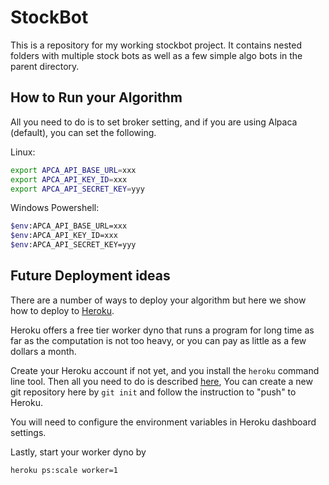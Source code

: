 # StockBot
This is a repository for my working stockbot project.
It contains nested folders with multiple stock bots as well as a few simple algo bots in the parent directory.

## How to Run your Algorithm
All you need to do is to set broker setting, and if you are
using Alpaca (default), you can set the following.

Linux:
```sh
export APCA_API_BASE_URL=xxx
export APCA_API_KEY_ID=xxx
export APCA_API_SECRET_KEY=yyy
```
Windows Powershell:
```sh
$env:APCA_API_BASE_URL=xxx
$env:APCA_API_KEY_ID=xxx
$env:APCA_API_SECRET_KEY=yyy
```

## Future Deployment ideas
There are a number of ways to deploy your algorithm but
here we show how to deploy to [Heroku](https://heroku.com).

Heroku offers a free tier worker dyno that runs a program
for long time as far as the computation is not too heavy,
or you can pay as little as a few dollars a month.

Create your Heroku account if not yet, and you install
the `heroku` command line tool. Then all you need to do is
described [here](https://devcenter.heroku.com/articles/git),
You can create a new git repository here by `git init`
and follow the instruction to "push" to Heroku.

You will need to configure the environment variables
in Heroku dashboard settings.

Lastly, start your worker dyno by

```sh
heroku ps:scale worker=1
```
